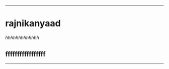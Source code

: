 <hr>
<h1> rajnikanyaad </h1>

<h6> hhhhhhhhhhhhh</h6>

<h2> fffffffffffffffff </h2>
<hr size="3" noshade>


